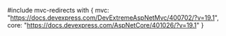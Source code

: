 #include mvc-redirects with {
    mvc: "https://docs.devexpress.com/DevExtremeAspNetMvc/400702/?v=19.1",
    core: "https://docs.devexpress.com/AspNetCore/401026/?v=19.1"
}
